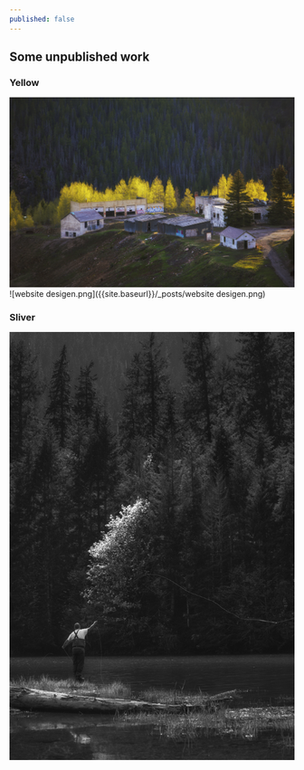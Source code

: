 ```yaml
---
published: false
---
```

## Some unpublished work 

### Yellow
![Yellow](/assets/images/24Sep/_68C3298.jpg)
![website desigen.png]({{site.baseurl}}/_posts/website desigen.png)




### Sliver
![Sliver](/assets/images/24Sep/_68C2197.jpg)
